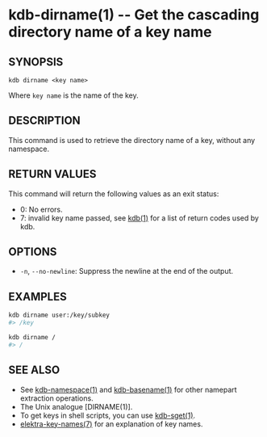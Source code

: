 # kdb-dirname(1) -- Get the cascading directory name of a key name

## SYNOPSIS

`kdb dirname <key name>`

Where `key name` is the name of the key.

## DESCRIPTION

This command is used to retrieve the directory name of a key, without any namespace.

## RETURN VALUES

This command will return the following values as an exit status:

- 0:
  No errors.
- 7:
  invalid key name passed, see [kdb(1)](kdb.md) for a list of return codes used by kdb.

## OPTIONS

- `-n`, `--no-newline`:
  Suppress the newline at the end of the output.

## EXAMPLES

```sh
kdb dirname user:/key/subkey
#> /key

kdb dirname /
#> /
```

## SEE ALSO

- See [kdb-namespace(1)](kdb-namespace.md) and [kdb-basename(1)](kdb-basename.md) for other namepart extraction operations.
- The Unix analogue [DIRNAME(1)].
- To get keys in shell scripts, you can use [kdb-sget(1)](kdb-sget.md).
- [elektra-key-names(7)](elektra-key-names.md) for an explanation of key names.
